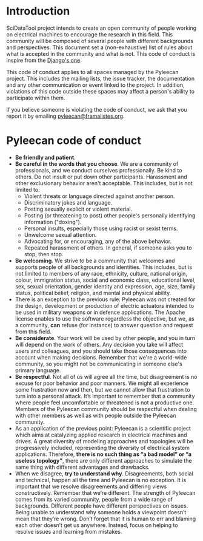 # Introduction
SciDataTool project intends to create an open community of people working on electrical machines to encourage the research in this field. This community will be composed of several people with different backgrounds and perspectives. This document set a (non-exhaustive) list of rules about what is accepted in the community and what is not. This code of conduct is inspire from the [Django's one](https://www.djangoproject.com/conduct/).

This code of conduct applies to all spaces managed by the Pyleecan project. This includes the mailing lists, the issue tracker, the documentation and any other communication or event linked to the project. In addition, violations of this code outside these spaces may affect a person's ability to participate within them.

If you believe someone is violating the code of conduct, we ask that you report it by emailing pyleecan@framalistes.org.

# Pyleecan code of conduct
* **Be friendly and patient**.
* **Be careful in the words that you choose**. We are a community of professionals, and we conduct ourselves professionally. Be kind to others. Do not insult or put down other participants. Harassment and other exclusionary behavior aren't acceptable. This includes, but is not limited to:
  * Violent threats or language directed against another person.
  * Discriminatory jokes and language.
  * Posting sexually explicit or violent material.
  * Posting (or threatening to post) other people's personally identifying information ("doxing").
  * Personal insults, especially those using racist or sexist terms.
  * Unwelcome sexual attention.
  * Advocating for, or encouraging, any of the above behavior.
  * Repeated harassment of others. In general, if someone asks you to stop, then stop.
* **Be welcoming**. We strive to be a community that welcomes and supports people of all backgrounds and identities. This includes, but is not limited to members of any race, ethnicity, culture, national origin, colour, immigration status, social and economic class, educational level, sex, sexual orientation, gender identity and expression, age, size, family status, political belief, religion, and mental and physical ability.
* There is an exception to the previous rule: Pyleecan was not created for the design, development or production of electric actuators intended to be used in military weapons or in defence applications. The Apache license enables to use the software regardless the objective, but we, as a community, **can** refuse (for instance) to answer question and request from this field.
* **Be considerate**. Your work will be used by other people, and you in turn will depend on the work of others. Any decision you take will affect users and colleagues, and you should take those consequences into account when making decisions. Remember that we're a world-wide community, so you might not be communicating in someone else's primary language.
* **Be respectful**. Not all of us will agree all the time, but disagreement is no excuse for poor behavior and poor manners. We might all experience some frustration now and then, but we cannot allow that frustration to turn into a personal attack. It’s important to remember that a community where people feel uncomfortable or threatened is not a productive one. Members of the Pyleecan community should be respectful when dealing with other members as well as with people outside the Pyleecan community.
* As an application of the previous point: Pyleecan is a scientific project which aims at catalyzing applied research in electrical machines and drives.  A great diversity of modeling approaches and topologies will be progressively included, representing the diversity of electrical system applications. Therefore, **there is no such thing as “a bad model” or “a useless topology”**, there are only different approaches to simulate the same thing with different advantages and drawbacks.
* When we disagree, **try to understand why**. Disagreements, both social and technical, happen all the time and Pyleecan is no exception. It is important that we resolve disagreements and differing views constructively. Remember that we’re different. The strength of Pyleecan comes from its varied community, people from a wide range of backgrounds. Different people have different perspectives on issues. Being unable to understand why someone holds a viewpoint doesn’t mean that they’re wrong. Don’t forget that it is human to err and blaming each other doesn’t get us anywhere. Instead, focus on helping to resolve issues and learning from mistakes.

